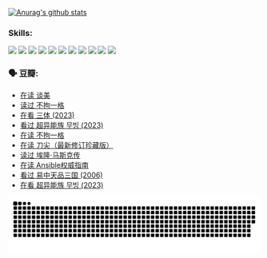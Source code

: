 
[![Anurag's github stats](https://github-readme-stats.vercel.app/api?username=w940853815)](https://github.com/anuraghazra/github-readme-stats)

### Skills:

<code><img height="32" src="https://cdn.jsdelivr.net/npm/simple-icons@v5/icons/python.svg"></code>
<code><img height="32" src="https://cdn.jsdelivr.net/npm/simple-icons@v5/icons/javascript.svg"></code>
<code><img height="32" src="https://cdn.jsdelivr.net/npm/simple-icons@v5/icons/django.svg"></code>
<code><img height="32" src="https://cdn.jsdelivr.net/npm/simple-icons@v5/icons/flask.svg"></code>
<code><img height="32" src="https://cdn.jsdelivr.net/npm/simple-icons@v5/icons/vuetify.svg"></code>
<code><img height="32" src="https://cdn.jsdelivr.net/npm/simple-icons@v5/icons/git.svg"></code>
<code><img height="32" src="https://cdn.jsdelivr.net/npm/simple-icons@v5/icons/docker.svg"></code>
<code><img height="32" src="https://cdn.jsdelivr.net/npm/simple-icons@v5/icons/postgresql.svg"></code>
<code><img height="32" src="https://cdn.jsdelivr.net/npm/simple-icons@v5/icons/elasticsearch.svg"></code>
<code><img height="32" src="https://cdn.jsdelivr.net/npm/simple-icons@v5/icons/macos.svg"></code>
<code><img height="32" src="https://cdn.jsdelivr.net/npm/simple-icons@v5/icons/linux.svg"></code>

### 🗣 豆瓣:

<!-- DOUBAN-ACTIVITIES:START -->
- [在读 谈美](https://www.douban.com/people/136069238/status/4560861771/?_i=12045777)
- [读过 不拘一格](https://www.douban.com/people/136069238/status/4560861445/?_i=12045777)
- [在看 三体‎ (2023)](https://www.douban.com/people/136069238/status/4558185093/?_i=12045777)
- [看过 超异能族 무빙‎ (2023)](https://www.douban.com/people/136069238/status/4556824186/?_i=12045777)
- [在读 不拘一格](https://www.douban.com/people/136069238/status/4541712161/?_i=12045777)
- [在读 刀尖（最新修订珍藏版）](https://www.douban.com/people/136069238/status/4541711339/?_i=12045777)
- [读过 埃隆·马斯克传](https://www.douban.com/people/136069238/status/4541710351/?_i=12045777)
- [在读 Ansible权威指南](https://www.douban.com/people/136069238/status/4539151450/?_i=12045777)
- [看过 易中天品三国‎ (2006)](https://www.douban.com/people/136069238/status/4529910812/?_i=12045777)
- [在看 超异能族 무빙‎ (2023)](https://www.douban.com/people/136069238/status/4527291077/?_i=12045777)
<!-- DOUBAN-ACTIVITIES:END -->


![Snake animation](https://raw.githubusercontent.com/w940853815/w940853815/output/github-contribution-grid-snake.svg)

<!--
**w940853815/w940853815** is a ✨ _special_ ✨ repository because its `README.md` (this file) appears on your GitHub profile.

Here are some ideas to get you started:

- 🔭 I’m currently working on ...
- 🌱 I’m currently learning ...
- 👯 I’m looking to collaborate on ...
- 🤔 I’m looking for help with ...
- 💬 Ask me about ...
- 📫 How to reach me: ...
- 😄 Pronouns: ...
- ⚡ Fun fact: ...
-->
